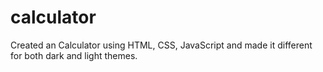 # calculator
Created an Calculator using HTML, CSS, JavaScript and made it different for both dark and light themes.
